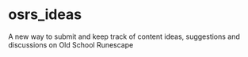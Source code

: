 # osrs_ideas
A new way to submit and keep track of content ideas, suggestions and discussions on Old School Runescape
